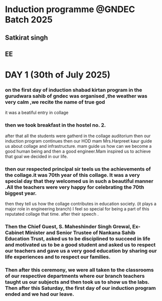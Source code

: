 # Induction programme @GNDEC Batch 2025
## Satkirat singh 
## EE
# DAY 1 (30th of July 2025)
### on the first day of induction shabad kirtan program in the gurudwara sahib of gndec was organised ,the weather was very calm ,we recite the name of true god 
it was a beatiful entry in collage 
### then we took breakfast in the hostel no. 2.
after that all the students were gatherd in the collage auditorium then our induction program continues
then our HOD mam Mrs.Harpreet kaur guide us about collage and infrastructure. mam guide us how can we become a good human being and then a good engineer.Mam inspired us to achieve that goal we decided in our life.
### then our respected principal sir teels us the achievements of the collage.it was 70th year of this collage. It was a very special day that they welcomed us in such a beautiful manner .All the teachers were very happy for celebrating the 70th biggest year.
then they tell us how the collage contributes in education society. (it plays a major role in engineering branch)
I feel so special for being a part of this reputated collage that time.
after their speech . 
### Then the Chief Guest, **S. Maheshinder Singh Grewal**, Ex-Cabinet Minister and Senior Trustee of Nankana Sahib Education Trust, asked us to be disciplined to succeed in life and motivated us to be a good student and asked us to respect our teachers and gave us a very good education by sharing our life experiences and to respect our families.
### Then after this ceremony, we were all taken to the classrooms of our respective departments where our branch teachers taught us our subjects and then took us to show us the labs. Then after this Saturday, the first day of our induction program ended and we had our leave.
